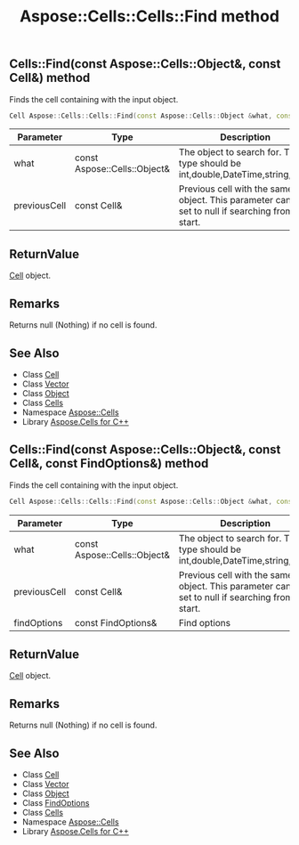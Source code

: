 ﻿---
title: Aspose::Cells::Cells::Find method
linktitle: Find
second_title: Aspose.Cells for C++ API Reference
description: 'Aspose::Cells::Cells::Find method. Finds the cell containing with the input object in C++.'
type: docs
weight: 12800
url: /cpp/aspose.cells/cells/find/
---
## Cells::Find(const Aspose::Cells::Object\&, const Cell\&) method


Finds the cell containing with the input object.

```cpp
Cell Aspose::Cells::Cells::Find(const Aspose::Cells::Object &what, const Cell &previousCell)
```


| Parameter | Type | Description |
| --- | --- | --- |
| what | const Aspose::Cells::Object\& | The object to search for. The type should be int,double,DateTime,string,bool. |
| previousCell | const Cell\& | Previous cell with the same object. This parameter can be set to null if searching from the start. |

## ReturnValue

[Cell](../../cell/) object.
## Remarks



Returns null (Nothing) if no cell is found.
## See Also

* Class [Cell](../../cell/)
* Class [Vector](../../vector/)
* Class [Object](../../object/)
* Class [Cells](../)
* Namespace [Aspose::Cells](../../)
* Library [Aspose.Cells for C++](../../../)
## Cells::Find(const Aspose::Cells::Object\&, const Cell\&, const FindOptions\&) method


Finds the cell containing with the input object.

```cpp
Cell Aspose::Cells::Cells::Find(const Aspose::Cells::Object &what, const Cell &previousCell, const FindOptions &findOptions)
```


| Parameter | Type | Description |
| --- | --- | --- |
| what | const Aspose::Cells::Object\& | The object to search for. The type should be int,double,DateTime,string,bool. |
| previousCell | const Cell\& | Previous cell with the same object. This parameter can be set to null if searching from the start. |
| findOptions | const FindOptions\& | Find options |

## ReturnValue

[Cell](../../cell/) object.
## Remarks



Returns null (Nothing) if no cell is found.
## See Also

* Class [Cell](../../cell/)
* Class [Vector](../../vector/)
* Class [Object](../../object/)
* Class [FindOptions](../../findoptions/)
* Class [Cells](../)
* Namespace [Aspose::Cells](../../)
* Library [Aspose.Cells for C++](../../../)
